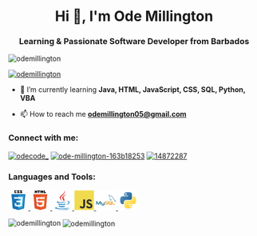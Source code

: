 <h1 align="center">Hi 👋, I'm Ode Millington</h1>
<h3 align="center">Learning & Passionate Software Developer from Barbados</h3>

<p align="left"> <img src="https://komarev.com/ghpvc/?username=odemillington&label=Profile%20views&color=0e75b6&style=flat" alt="odemillington" /> </p>

<p align="left"> <a href="https://github.com/ryo-ma/github-profile-trophy"><img src="https://github-profile-trophy.vercel.app/?username=odemillington" alt="odemillington" /></a> </p>

- 🌱 I’m currently learning **Java, HTML, JavaScript, CSS, SQL, Python, VBA**

- 📫 How to reach me **odemillington05@gmail.com**

<h3 align="left">Connect with me:</h3>
<p align="left">
<a href="https://twitter.com/odecode_" target="blank"><img align="center" src="https://raw.githubusercontent.com/rahuldkjain/github-profile-readme-generator/master/src/images/icons/Social/twitter.svg" alt="odecode_" height="30" width="40" /></a>
<a href="https://linkedin.com/in/ode-millington-163b18253" target="blank"><img align="center" src="https://raw.githubusercontent.com/rahuldkjain/github-profile-readme-generator/master/src/images/icons/Social/linked-in-alt.svg" alt="ode-millington-163b18253" height="30" width="40" /></a>
<a href="https://stackoverflow.com/users/14872287" target="blank"><img align="center" src="https://raw.githubusercontent.com/rahuldkjain/github-profile-readme-generator/master/src/images/icons/Social/stack-overflow.svg" alt="14872287" height="30" width="40" /></a>

<h3 align="left">Languages and Tools:</h3>
<p align="left"> <a href="https://www.w3schools.com/css/" target="_blank" rel="noreferrer"> <img src="https://raw.githubusercontent.com/devicons/devicon/master/icons/css3/css3-original-wordmark.svg" alt="css3" width="40" height="40"/> </a> <a href="https://www.w3.org/html/" target="_blank" rel="noreferrer"> <img src="https://raw.githubusercontent.com/devicons/devicon/master/icons/html5/html5-original-wordmark.svg" alt="html5" width="40" height="40"/> </a> <a href="https://www.java.com" target="_blank" rel="noreferrer"> <img src="https://raw.githubusercontent.com/devicons/devicon/master/icons/java/java-original.svg" alt="java" width="40" height="40"/> </a> <a href="https://developer.mozilla.org/en-US/docs/Web/JavaScript" target="_blank" rel="noreferrer"> <img src="https://raw.githubusercontent.com/devicons/devicon/master/icons/javascript/javascript-original.svg" alt="javascript" width="40" height="40"/> </a> <a href="https://www.mysql.com/" target="_blank" rel="noreferrer"> <img src="https://raw.githubusercontent.com/devicons/devicon/master/icons/mysql/mysql-original-wordmark.svg" alt="mysql" width="40" height="40"/> </a> <a href="https://www.python.org" target="_blank" rel="noreferrer"> <img src="https://raw.githubusercontent.com/devicons/devicon/master/icons/python/python-original.svg" alt="python" width="40" height="40"/> </a> </p>

<p><img align="left" src="https://github-readme-stats.vercel.app/api/top-langs?username=odemillington&show_icons=true&locale=en&layout=compact" alt="odemillington" /></p>

<p>&nbsp;<img align="center" src="https://github-readme-stats.vercel.app/api?username=odemillington&show_icons=true&locale=en" alt="odemillington" /></p>
